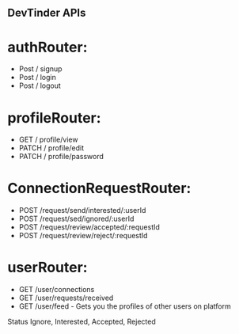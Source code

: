 ## DevTinder APIs

# authRouter:

- Post / signup
- Post / login
- Post / logout

# profileRouter:

- GET / profile/view
- PATCH / profile/edit
- PATCH / profile/password

# ConnectionRequestRouter:

- POST /request/send/interested/:userId
- POST /request/sed/ignored/:userId
- POST /request/review/accepted/:requestId
- POST /request/review/reject/:requestId

# userRouter:

- GET /user/connections
- GET /user/requests/received
- GET /user/feed - Gets you the profiles of other users on platform

Status Ignore, Interested, Accepted, Rejected
